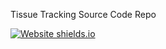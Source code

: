 Tissue Tracking Source Code Repo

[![Website shields.io](https://img.shields.io/website-up-down-green-red/http/shields.io.svg)](http://track.jack.engineering/)

